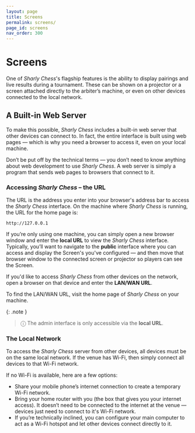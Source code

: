 ```yaml
---
layout: page
title: Screens
permalink: screens/
page_id: screens
nav_order: 300
---
```


# Screens

One of _Sharly Chess_'s flagship features is the ability to display pairings and live results during a tournament. These can be shown on a projector or a screen attached directly to the arbiter’s machine, or even on other devices connected to the local network.

## A Built-in Web Server

To make this possible, _Sharly Chess_ includes a built-in web server that other devices can connect to.
In fact, the entire interface is built using web pages — which is why you need a browser to access it, even on your local machine.

Don’t be put off by the technical terms — you don’t need to know anything about web development to use _Sharly Chess_.  A web server is simply a program that sends web pages to browsers that connect to it.

### Accessing _Sharly Chess_ – the URL

The URL is the address you enter into your browser's address bar to access the _Sharly Chess_ interface.  On the machine where _Sharly Chess_ is running, the URL for the home page is:

```
http://127.0.0.1
```

If you’re only using one machine, you can simply open a new browser window and enter the **local URL** to view the _Sharly Chess_ interface.
Typically, you’ll want to navigate to the **public** interface where you can access and display the Screen's you've configured — and then move that browser window to the connected screen or projector so players can see the Screen.

If you'd like to access _Sharly Chess_ from other devices on the network, open a browser on that device and enter the **LAN/WAN URL**.

To find the LAN/WAN URL, visit the home page of _Sharly Chess_ on your machine.

{: .note }
> ⓘ The admin interface is only accessible via the **local URL**.

### The Local Network

To access the _Sharly Chess_ server from other devices, all devices must be on the same local network.
If the venue has Wi-Fi, then simply connect all devices to that Wi-Fi network.

If no Wi-Fi is available, here are a few options:

- Share your mobile phone’s internet connection to create a temporary Wi-Fi network.
- Bring your home router with you (the box that gives you your internet access). It doesn’t need to be connected to the internet at the venue — devices just need to connect to it's Wi-Fi network.
- If you’re technically inclined, you can configure your main computer to act as a Wi-Fi hotspot and let other devices connect directly to it.
